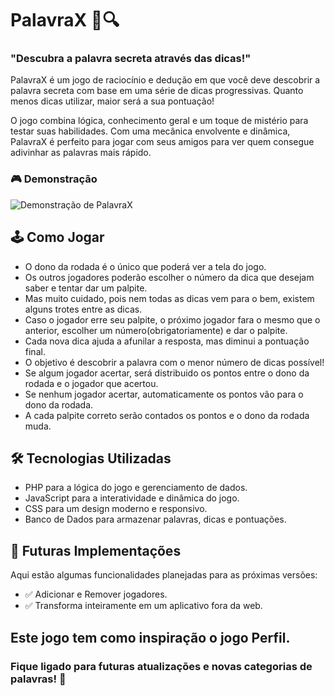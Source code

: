 # PalavraX 🧠🔍
### "Descubra a palavra secreta através das dicas!"

PalavraX é um jogo de raciocínio e dedução em que você deve descobrir a palavra secreta com base em uma série de dicas progressivas. Quanto menos dicas utilizar, maior será a sua pontuação!

O jogo combina lógica, conhecimento geral e um toque de mistério para testar suas habilidades. Com uma mecânica envolvente e dinâmica, PalavraX é perfeito para jogar com seus amigos para ver quem consegue adivinhar as palavras mais rápido.

### 🎮 Demonstração
![Demonstração de PalavraX](https://drive.google.com/uc?export=view&id=1QPe8Lz6K0Qtrh4LvK0QAnI7dkR8dHUAy)

## 🕹 Como Jogar
- O dono da rodada é o único que poderá ver a tela do jogo.
- Os outros jogadores poderão escolher o número da dica que desejam saber e tentar dar um palpite.
- Mas muito cuidado, pois nem todas as dicas vem para o bem, existem alguns trotes entre as dicas.
- Caso o jogador erre seu palpite, o próximo jogador fara o mesmo que o anterior, escolher um número(obrigatoriamente) e dar o palpite.
- Cada nova dica ajuda a afunilar a resposta, mas diminui a pontuação final.
- O objetivo é descobrir a palavra com o menor número de dicas possível!
- Se algum jogador acertar, será distribuido os pontos entre o dono da rodada e o jogador que acertou.
- Se nenhum jogador acertar, automaticamente os pontos vão para o dono da rodada.
- A cada palpite correto serão contados os pontos e o dono da rodada muda.

## 🛠 Tecnologias Utilizadas
- PHP para a lógica do jogo e gerenciamento de dados.
- JavaScript para a interatividade e dinâmica do jogo.
- CSS para um design moderno e responsivo.
- Banco de Dados para armazenar palavras, dicas e pontuações.

## 🚀 Futuras Implementações
Aqui estão algumas funcionalidades planejadas para as próximas versões:
- ✅ Adicionar e Remover jogadores.
- ✅ Transforma inteiramente em um aplicativo fora da web.
  
Este jogo tem como inspiração o jogo Perfil.
---
### Fique ligado para futuras atualizações e novas categorias de palavras! 🚀
